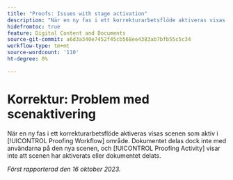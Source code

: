 ```yaml
---
title: "Proofs: Issues with stage activation"
description: "När en ny fas i ett korrekturarbetsflöde aktiveras visas scenen som aktiv i området för korrekturarbetsflöde. Dokumentet delas dock inte med användarna på den nya scenen och i området Korrekturaktivitet visas inte att scenen har aktiverats eller dokumentet delats."
hidefromtoc: true
feature: Digital Content and Documents
source-git-commit: a6d3a340e7452f45cb568ee4383ab7bfb55c5c34
workflow-type: tm+mt
source-wordcount: '110'
ht-degree: 0%

---
```



# Korrektur: Problem med scenaktivering

När en ny fas i ett korrekturarbetsflöde aktiveras visas scenen som aktiv i [!UICONTROL Proofing Workflow] område. Dokumentet delas dock inte med användarna på den nya scenen, och [!UICONTROL Proofing Activity] visar inte att scenen har aktiverats eller dokumentet delats.

_Först rapporterad den 16 oktober 2023._
